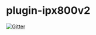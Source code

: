 # plugin-ipx800v2

[![Gitter](https://badges.gitter.im/NextDom/plugin-ipx800v2.svg)](https://gitter.im/NextDom/plugin-ipx800v2?utm_source=badge&utm_medium=badge&utm_campaign=pr-badge&utm_content=badge)